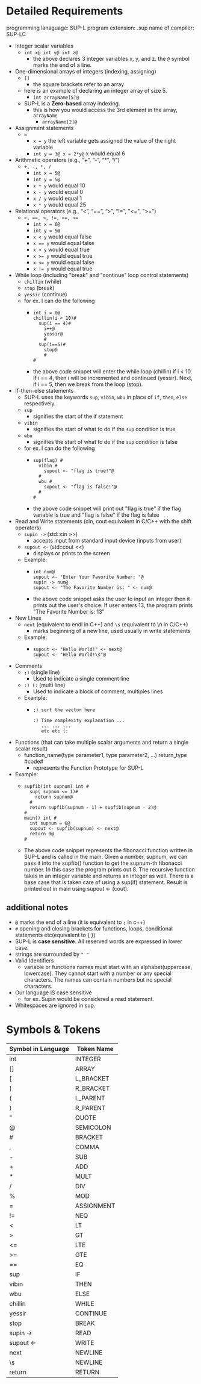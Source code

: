 # Detailed Requirements
programming lanaguage: SUP-L
program extension: .sup
name of compiler: SUP-LC

<!-- have code examples -->
- Integer scalar variables
  - `int x@ int y@ int z@`
    - the above declares 3 integer variables x, y, and z. the `@` symbol marks the end of a line.
- One-dimensional arrays of integers (indexing, assigning)
  - `[]`
    - the square brackets refer to an array
  - here is an example of declaring an integer array of size 5.
    - `int arrayName[5]@`
  - SUP-L is a **Zero-based** array indexing.
    - this is how you would access the 3rd element in the array, `arrayName`
      - `arrayName[2]@`
- Assignment statements
  - `=`
    - `x = y` the left variable gets assigned the value of the right variable
    - `int y = 3@ x = 2*y@` x would equal 6
- Arithmetic operators (e.g., “+”, “-”, “*”, “/”)
  - `+, -, *, /`
    - `int x = 5@`
    - `int y = 5@`
    - `x + y` would equal 10
    - `x - y` would equal 0
    - `x / y` would equal 1
    - `x * y` would equal 25
- Relational operators (e.g., “<”, “==”, “>”, “!=”, "<=", ">=")
  - `<, ==, >, !=, <=, >=`
    - `int x = 6@`
    - `int y = 5@`
    - `x < y` would equal false
    - `x == y` would equal false
    - `x > y` would equal true
    - `x >= y` would equal true
    - `x <= y` would equal false
    - `x != y` would equal true
- While loop (including "break" and "continue" loop control statements)
  - `chillin` (while)
  - `stop` (break)
  - `yessir` (continue)
  - for ex. I can do the following
      - ```
        int i = 0@
        chillin(i < 10)#
          sup(i == 4)#
            i++@
            yessir@
            #
          sup(i==5)#
            stop@
            #
        #
        ```
      - the above code snippet will enter the while loop (chillin) if i < 10. If i == 4, then i will be incremented and continued (yessir). Next, if i == 5, then we break from the loop (stop).
- If-then-else statements
  - SUP-L uses the keywords `sup`, `vibin`, `wbu` in place of `if`, `then`, `else` respectively.
  - `sup`
    - signifies the start of the if statement
  - `vibin`
    - signifies the start of what to do if the `sup` condition is true
  - `wbu`
    - signifies the start of what to do if the `sup` condition is false 
  - for ex. I can do the following
      - ```
        sup(flag) #
          vibin #
            supout <- "flag is true!"@
          #
          wbu #
            supout <- "flag is false!"@
          #
        #
        ```
      - the above code snippet will print out "flag is true" if the flag variable is true and "flag is false" if the flag is false
- Read and Write statements (cin, cout equivalent in C/C++ with the shift operators)
  - `supin ->` (std::cin >>)
    - accepts input from standard input device (inputs from user)
  - `supout <-` (std::cout <<)
    - displays or prints to the screen
  - Example:
      - ```
        int num@
        supout <- "Enter Your Favorite Number: "@
        supin -> num@
        supout <- "The Favorite Number is: " <- num@
        ```
      - the above code snippet asks the user to input an integer then it prints out the user's choice.
      If user enters 13, the program prints "The Favorite Number is: 13"
- New Lines
  - `next` (equivalent to endl in C++) and `\s` (equivalent to \n in C/C++)
    - marks beginning of a new line, used usually in write statements
  - Example: 
    - ```
      supout <- "Hello World!" <- next@
      supout <- "Hello World!\s"@
      ```
- Comments
  - `;)` (single line)
    - Used to indicate a single comment line
  - `:) (:` (multi line)
    - Used to indicate a block of comment, multiples lines
  - Example:
      - ```
        ;) sort the vector here

        :) Time complexity explanation ... 
           ... ... ...
           etc etc (:
        ```
- Functions (that can take multiple scalar arguments and return a single scalar result)
  - function_name(type parameter1, type parameter2, ...) return_type #code#
    - represents the Function Prototype for SUP-L
- Example:
    - ```
      supfib(int supnum) int #
        sup( supnum <= 1)#
          return supnum@
        #
        return supfib(supnum - 1) + supfib(supnum - 2)@
      #
      main() int #
        int supnum = 6@
        supout <- supfib(supnum) <- next@
        return 0@
      #
      ```
    - The above code snippet represents the fibonacci function written in SUP-L and is called in the main.
    Given a number, supnum, we can pass it into the supfib() function to get the supnum-th fibonacci number. In this case the program prints out 8. The recursive function takes in an integer variable and returns an integer as well. There is a base case that is taken care of using a sup(if) statement. Result is printed out in main using supout <- (cout).    

## additional notes
- `@` marks the end of a line (it is equivalent to `;` in c++)
- `#` opening and closing brackets for functions, loops, conditional statements etc(equivalent to { })
- SUP-L is **case sensitive**. All reserved words are expressed in lower case.
- strings are surrounded by `" "`
- Valid Identifiers
  - variable or functions names must start with an alphabet(uppercase, lowercase). They cannot start with a number or any special characters. The names can contain numbers but no special characters.
- Our language IS case sensitive
  - for ex. Supin would be considered a read statement.
- Whitespaces are ignored in sup.

# Symbols & Tokens
<!-- where do we find the token names?? do we include @? -->
| Symbol in Language | Token Name |
|--------------------|------------|
|int                 |INTEGER     |
|[]                  |ARRAY       |
|[                   |L_BRACKET   |
|]                   |R_BRACKET   |
|(                   |L_PARENT    |
|)                   |R_PARENT    |
|"                   |QUOTE       |
|@                   |SEMICOLON   |
|#                   |BRACKET     |
|,                   |COMMA       |
|-                   |SUB         |
|+                   |ADD         |
|*                   |MULT        |
|/                   |DIV         |
|%                   |MOD         |
|=                   |ASSIGNMENT  |
|!=                  |NEQ         |
|<                   |LT          |
|>                   |GT          |
|<=                  |LTE         |
|>=                  |GTE         |
|==                  |EQ          |
|sup                 |IF          |
|vibin               |THEN        |
|wbu                 |ELSE        |
|chillin             |WHILE       |
|yessir              |CONTINUE    |
|stop                |BREAK       |
|supin ->            |READ        |
|supout <-           |WRITE       |
|next                |NEWLINE     |
|\s                  |NEWLINE     |
|return              |RETURN      |
